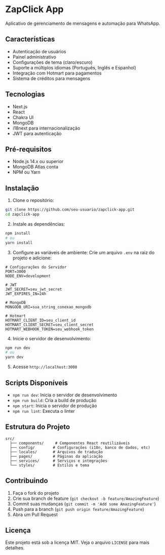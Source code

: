 # ZapClick App

Aplicativo de gerenciamento de mensagens e automação para WhatsApp.

## Características

- Autenticação de usuários
- Painel administrativo
- Configurações de tema (claro/escuro)
- Suporte a múltiplos idiomas (Português, Inglês e Espanhol)
- Integração com Hotmart para pagamentos
- Sistema de créditos para mensagens

## Tecnologias

- Next.js
- React
- Chakra UI
- MongoDB
- i18next para internacionalização
- JWT para autenticação

## Pré-requisitos

- Node.js 14.x ou superior
- MongoDB Atlas conta
- NPM ou Yarn

## Instalação

1. Clone o repositório:
```bash
git clone https://github.com/seu-usuario/zapclick-app.git
cd zapclick-app
```

2. Instale as dependências:
```bash
npm install
# ou
yarn install
```

3. Configure as variáveis de ambiente:
Crie um arquivo `.env` na raiz do projeto e adicione:
```env
# Configurações do Servidor
PORT=3000
NODE_ENV=development

# JWT
JWT_SECRET=seu_jwt_secret
JWT_EXPIRES_IN=24h

# MongoDB
MONGODB_URI=sua_string_conexao_mongodb

# Hotmart
HOTMART_CLIENT_ID=seu_client_id
HOTMART_CLIENT_SECRET=seu_client_secret
HOTMART_WEBHOOK_TOKEN=seu_webhook_token
```

4. Inicie o servidor de desenvolvimento:
```bash
npm run dev
# ou
yarn dev
```

5. Acesse `http://localhost:3000`

## Scripts Disponíveis

- `npm run dev`: Inicia o servidor de desenvolvimento
- `npm run build`: Cria a build de produção
- `npm start`: Inicia o servidor de produção
- `npm run lint`: Executa o linter

## Estrutura do Projeto

```
src/
  ├── components/     # Componentes React reutilizáveis
  ├── config/        # Configurações (i18n, banco de dados, etc)
  ├── locales/       # Arquivos de tradução
  ├── pages/         # Páginas da aplicação
  ├── services/      # Serviços e integrações
  └── styles/        # Estilos e tema
```

## Contribuindo

1. Faça o fork do projeto
2. Crie sua branch de feature (`git checkout -b feature/AmazingFeature`)
3. Commit suas mudanças (`git commit -m 'Add some AmazingFeature'`)
4. Push para a branch (`git push origin feature/AmazingFeature`)
5. Abra um Pull Request

## Licença

Este projeto está sob a licença MIT. Veja o arquivo `LICENSE` para mais detalhes.